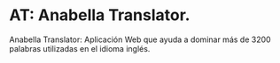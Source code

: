 # AT: Anabella Translator.
Anabella Translator: Aplicación Web que ayuda a dominar más de 3200 palabras utilizadas en el idioma inglés.

